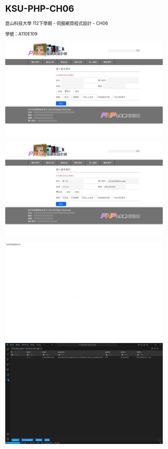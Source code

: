 # KSU-PHP-CH06

崑山科技大學 112下學期 - 伺服網頁程式設計 - CH06

學號：A110E109

![member 輸入介面](screenshot/網頁擷取_member-1.jpeg "member 輸入介面")

![member 輸入完成](screenshot/網頁擷取_member-2.jpeg "member 輸入完成")

![member 新增完成](screenshot/網頁擷取_list_users-1.jpeg "member 新增完成")

![db 截圖](screenshot/db_截圖.jpg "db 截圖")

